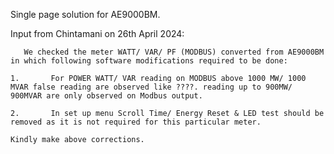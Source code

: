 Single page solution for AE9000BM.

Input from Chintamani on 26th April 2024:
```
   We checked the meter WATT/ VAR/ PF (MODBUS) converted from AE9000BM in which following software modifications required to be done:

1.       For POWER WATT/ VAR reading on MODBUS above 1000 MW/ 1000 MVAR false reading are observed like ????. reading up to 900MW/ 900MVAR are only observed on Modbus output.

2.       In set up menu Scroll Time/ Energy Reset & LED test should be removed as it is not required for this particular meter.

Kindly make above corrections.
```
